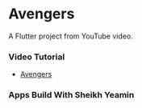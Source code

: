 # Avengers

A Flutter project from YouTube video.

### Video Tutorial

- [Avengers](https://www.youtube.com/playlist?list=PLAqczZ5-OdVK2HvZh0UAsIhxn23wRjcZF)

### Apps Build With Sheikh Yeamin

